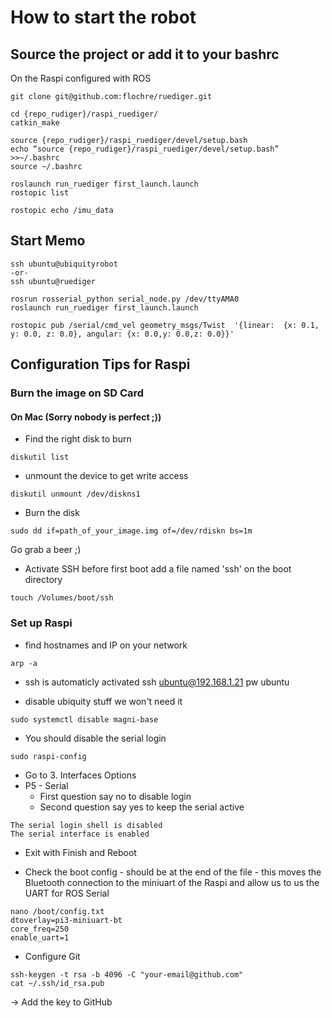 # How to start the robot
## Source the project or add it to your bashrc
On the Raspi configured with ROS

```
git clone git@github.com:flochre/ruediger.git
```

```
cd {repo_rudiger}/raspi_ruediger/
catkin_make
```

```
source {repo_rudiger}/raspi_ruediger/devel/setup.bash
echo “source {repo_rudiger}/raspi_ruediger/devel/setup.bash” >>~/.bashrc
source ~/.bashrc
```

```
roslaunch run_ruediger first_launch.launch
rostopic list
```
```
rostopic echo /imu_data
```

## Start Memo
```
ssh ubuntu@ubiquityrobot
-or-
ssh ubuntu@ruediger

rosrun rosserial_python serial_node.py /dev/ttyAMA0
roslaunch run_ruediger first_launch.launch

rostopic pub /serial/cmd_vel geometry_msgs/Twist  '{linear:  {x: 0.1, y: 0.0, z: 0.0}, angular: {x: 0.0,y: 0.0,z: 0.0}}'

```

## Configuration Tips for Raspi
### Burn the image on SD Card
#### On Mac (Sorry nobody is perfect ;))
- Find the right disk to burn
```shell
diskutil list
```
- unmount the device to get write access
```shell
diskutil unmount /dev/diskns1
```
- Burn the disk
```shell
sudo dd if=path_of_your_image.img of=/dev/rdiskn bs=1m
```
Go grab a beer ;) 
- Activate SSH before first boot
add a file named 'ssh' on the boot directory
```
touch /Volumes/boot/ssh
```

### Set up Raspi
- find hostnames and IP on your network
```
arp -a
```

- ssh is automaticly activated
    ssh ubuntu@192.168.1.21 
    pw ubuntu

- disable ubiquity stuff we won't need it
```
sudo systemctl disable magni-base
```

- You should disable the serial login
```
sudo raspi-config
```
- Go to 3. Interfaces Options
- P5 - Serial
    - First question say no to disable login
    - Second question say yes to keep the serial active

```
The serial login shell is disabled
The serial interface is enabled 
```
- Exit with Finish and Reboot

- Check the boot config - should be at the end of the file - this moves the Bluetooth connection to the miniuart of the Raspi and allow us to us the UART for ROS Serial 
```
nano /boot/config.txt 
dtoverlay=pi3-miniuart-bt
core_freq=250
enable_uart=1
```

- Configure Git
```
ssh-keygen -t rsa -b 4096 -C "your-email@github.com"
cat ~/.ssh/id_rsa.pub
```
-> Add the key to GitHub